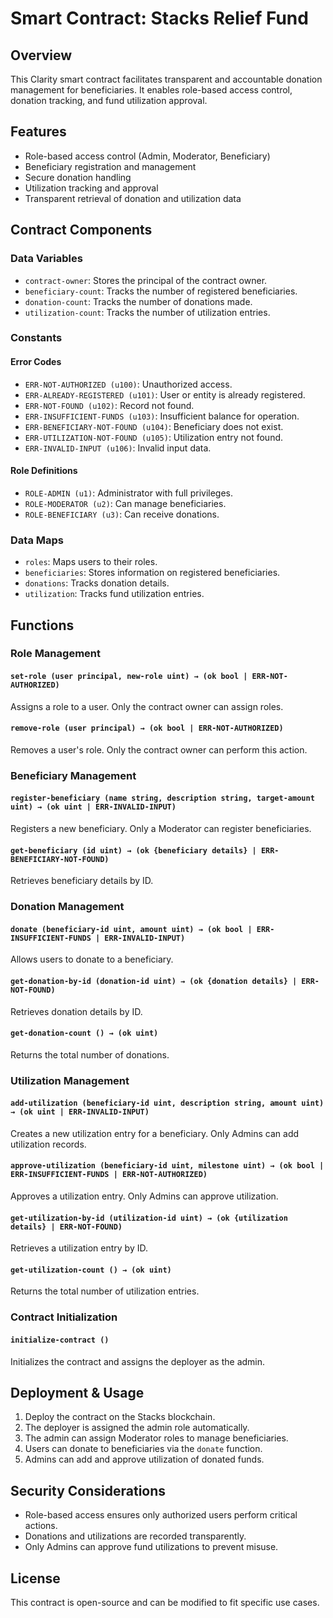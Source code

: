 # Smart Contract: Stacks Relief Fund

## Overview
This Clarity smart contract facilitates transparent and accountable donation management for beneficiaries. It enables role-based access control, donation tracking, and fund utilization approval.

## Features
- Role-based access control (Admin, Moderator, Beneficiary)
- Beneficiary registration and management
- Secure donation handling
- Utilization tracking and approval
- Transparent retrieval of donation and utilization data

## Contract Components

### Data Variables
- `contract-owner`: Stores the principal of the contract owner.
- `beneficiary-count`: Tracks the number of registered beneficiaries.
- `donation-count`: Tracks the number of donations made.
- `utilization-count`: Tracks the number of utilization entries.

### Constants
#### Error Codes
- `ERR-NOT-AUTHORIZED (u100)`: Unauthorized access.
- `ERR-ALREADY-REGISTERED (u101)`: User or entity is already registered.
- `ERR-NOT-FOUND (u102)`: Record not found.
- `ERR-INSUFFICIENT-FUNDS (u103)`: Insufficient balance for operation.
- `ERR-BENEFICIARY-NOT-FOUND (u104)`: Beneficiary does not exist.
- `ERR-UTILIZATION-NOT-FOUND (u105)`: Utilization entry not found.
- `ERR-INVALID-INPUT (u106)`: Invalid input data.

#### Role Definitions
- `ROLE-ADMIN (u1)`: Administrator with full privileges.
- `ROLE-MODERATOR (u2)`: Can manage beneficiaries.
- `ROLE-BENEFICIARY (u3)`: Can receive donations.

### Data Maps
- `roles`: Maps users to their roles.
- `beneficiaries`: Stores information on registered beneficiaries.
- `donations`: Tracks donation details.
- `utilization`: Tracks fund utilization entries.

## Functions

### Role Management
#### `set-role (user principal, new-role uint) → (ok bool | ERR-NOT-AUTHORIZED)`
Assigns a role to a user. Only the contract owner can assign roles.

#### `remove-role (user principal) → (ok bool | ERR-NOT-AUTHORIZED)`
Removes a user's role. Only the contract owner can perform this action.

### Beneficiary Management
#### `register-beneficiary (name string, description string, target-amount uint) → (ok uint | ERR-INVALID-INPUT)`
Registers a new beneficiary. Only a Moderator can register beneficiaries.

#### `get-beneficiary (id uint) → (ok {beneficiary details} | ERR-BENEFICIARY-NOT-FOUND)`
Retrieves beneficiary details by ID.

### Donation Management
#### `donate (beneficiary-id uint, amount uint) → (ok bool | ERR-INSUFFICIENT-FUNDS | ERR-INVALID-INPUT)`
Allows users to donate to a beneficiary.

#### `get-donation-by-id (donation-id uint) → (ok {donation details} | ERR-NOT-FOUND)`
Retrieves donation details by ID.

#### `get-donation-count () → (ok uint)`
Returns the total number of donations.

### Utilization Management
#### `add-utilization (beneficiary-id uint, description string, amount uint) → (ok uint | ERR-INVALID-INPUT)`
Creates a new utilization entry for a beneficiary. Only Admins can add utilization records.

#### `approve-utilization (beneficiary-id uint, milestone uint) → (ok bool | ERR-INSUFFICIENT-FUNDS | ERR-NOT-AUTHORIZED)`
Approves a utilization entry. Only Admins can approve utilization.

#### `get-utilization-by-id (utilization-id uint) → (ok {utilization details} | ERR-NOT-FOUND)`
Retrieves a utilization entry by ID.

#### `get-utilization-count () → (ok uint)`
Returns the total number of utilization entries.

### Contract Initialization
#### `initialize-contract ()`
Initializes the contract and assigns the deployer as the admin.

## Deployment & Usage
1. Deploy the contract on the Stacks blockchain.
2. The deployer is assigned the admin role automatically.
3. The admin can assign Moderator roles to manage beneficiaries.
4. Users can donate to beneficiaries via the `donate` function.
5. Admins can add and approve utilization of donated funds.

## Security Considerations
- Role-based access ensures only authorized users perform critical actions.
- Donations and utilizations are recorded transparently.
- Only Admins can approve fund utilizations to prevent misuse.

## License
This contract is open-source and can be modified to fit specific use cases.

